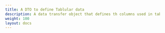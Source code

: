 ```yaml
---
title: A DTO to define Tablular data
description: A data transfer object that defines th columns used in tabular data
weight: 100 
layout: docs
---
```


